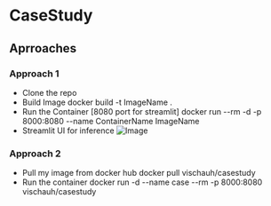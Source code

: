 # CaseStudy


## Aprroaches
### Approach 1
- Clone the repo
- Build Image
  docker build -t ImageName .
- Run the Container [8080 port for streamlit]
  docker run --rm -d -p 8000:8080 --name ContainerName ImageName
- Streamlit UI for inference
![Image](https://github.com/vishal0143/AdidasCaseStudy/blob/main/imgs/ui.png "StreamLit UI")

### Approach 2
- Pull my image from docker hub 
  docker pull vischauh/casestudy
- Run the container
  docker run -d --name case --rm -p 8000:8080 vischauh/casestudy
